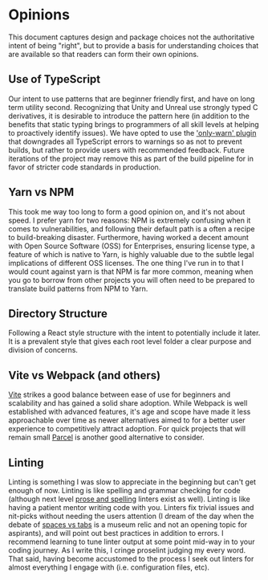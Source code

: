 # Opinions

This document captures design and package choices not the authoritative intent of being "right", but to provide a basis for understanding choices that are available so that readers can form their own opinions.

## Use of TypeScript

Our intent to use patterns that are beginner friendly first, and have on long term utility second. Recognizing that Unity and Unreal use strongly typed C derivatives, it is desirable to introduce the pattern here (in addition to the benefits that static typing brings to programmers of all skill levels at helping to proactively identify issues). We have opted to use the ['only-warn' plugin](https://github.com/bfanger/eslint-plugin-only-warn) that downgrades all TypeScript errors to warnings so as not to prevent builds, but rather to provide users with recommended feedback. Future iterations of the project may remove this as part of the build pipeline for in favor of stricter code standards in production.

## Yarn vs NPM

This took me way too long to form a good opinion on, and it's not about speed. I prefer yarn for two reasons: NPM is extremely confusing when it comes to vulnerabilities, and following their default path is a often a recipe to build-breaking disaster. Furthermore, having worked a decent amount with Open Source Software (OSS) for Enterprises, ensuring license type, a feature of which is native to Yarn, is highly valuable due to the subtle legal implications of different OSS licenses. The one thing I've run in to that I would count against yarn is that NPM is far more common, meaning when you go to borrow from other projects you will often need to be prepared to translate build patterns from NPM to Yarn.

## Directory Structure

Following a React style structure with the intent to potentially include it later. It is a prevalent style that gives each root level folder a clear purpose and division of concerns.

## Vite vs Webpack (and others)

[Vite](https://vitejs.dev/) strikes a good balance between ease of use for beginners and scalability and has gained a solid share adoption. While Webpack is well established with advanced features, it's age and scope have made it less approachable over time as newer alternatives aimed to for a better user experience to competitively attract adoption. For quick projects that will remain small [Parcel](https://parceljs.org/) is another good alternative to consider.

## Linting

Linting is something I was slow to appreciate in the beginning but can't get enough of now. Linting is like spelling and grammar checking for code (although next level [prose and spelling](https://vale.sh/) linters exist as well). Linting is like having a patient mentor writing code with you. Linters fix trivial issues and nit-picks without needing the users attention (I dream of the day when the debate of [spaces vs tabs](https://alexkondov.com/indentation-warfare-tabs-vs-spaces/) is a museum relic and not an opening topic for aspirants), and will point out best practices in addition to errors. I recommend learning to tune linter output at some point mid-way in to your coding journey. As I write this, I cringe proselint judging my every word. That said, having become accustomed to the process I seek out linters for almost everything I engage with (i.e. configuration files, etc).
